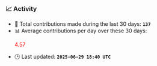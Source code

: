 ### 📈 Activity
<!--START_STATS-->

- 🧮 Total contributions made during the last 30 days: **`137`**  
- 📊 Average contributions per day over these 30 days: <p style="color:red;">4.57</p>
- 🕒 Last updated: **`2025-06-29 18:40 UTC`**

<!--END_STATS-->
